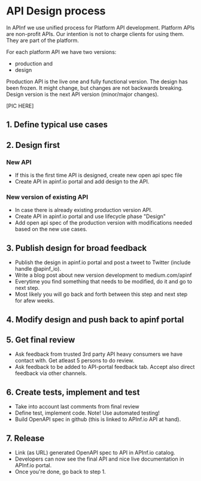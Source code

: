 # API Design process

In APInf we use unified process for Platform API development. Platform APIs are non-profit APIs. Our intention is not to charge clients for using them. They are part of the platform. 

For each platform API we have two versions: 
- production and 
- design

Production API is the live one and fully functional version. The design has been frozen. It might change, but changes are not backwards breaking. Design version is the next API version (minor/major changes). 


[PIC HERE]

## 1. Define typical use cases

## 2. Design first

### New API

- If this is the first time API is designed, create new open api spec file
- Create API in apinf.io portal and add design to the API. 

### New version of existing API

- In case there is already existing production version API. 
- Create API in apinf.io portal and use lifecycle phase "Design"
- Add open api spec of the production version with modifications needed based on the new use cases. 

## 3. Publish design for broad feedback

- Publish the design in apinf.io portal and post a tweet to Twitter (include handle @apinf_io). 
- Write a blog post about new version development to medium.com/apinf 
- Everytime you find something that needs to be modified, do it and go to next step. 
- Most likely you will go back and forth between this step and next step for afew weeks. 

## 4. Modify design and push back to apinf portal


## 5. Get final review

- Ask feedback from trusted 3rd party API heavy consumers we have contact with. Get atleast 5 persons to do review. 
- Ask feedback to be added to API-portal feedback tab. Accept also direct feedback via other channels. 

## 6. Create tests, implement and test
- Take into account last comments from final review
- Define test, implement code. Note! Use automated testing!  
- Build OpenAPI spec in github (this is linked to APInf.io API at hand). 

## 7. Release

- Link (as URL) generated OpenAPI spec to API in APInf.io catalog. 
- Developers can now see the final API and nice live documentation in APInf.io portal. 
- Once you're done, go back to step 1. 

